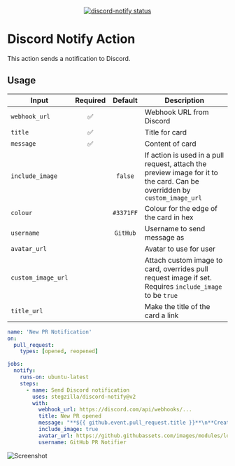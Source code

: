 <p align="center">
  <a href="https://github.com/stegzilla/discord-notify/actions"><img alt="discord-notify status" src="https://github.com/stegzilla/discord-notify/workflows/build-test/badge.svg"></a>
</p>

# Discord Notify Action

This action sends a notification to Discord.

## Usage

| Input              |      Required      |  Default  | Description                                                                                                               |
| ------------------ | :----------------: | :-------: | ------------------------------------------------------------------------------------------------------------------------- |
| `webhook_url`      | :white_check_mark: |           | Webhook URL from Discord                                                                                                  |
| `title`            | :white_check_mark: |           | Title for card                                                                                                            |
| `message`          | :white_check_mark: |           | Content of card                                                                                                           |
| `include_image`    |                    |  `false`  | If action is used in a pull request, attach the preview image for it to the card. Can be overridden by `custom_image_url` |
| `colour`           |                    | `#3371FF` | Colour for the edge of the card in hex                                                                                    |
| `username`         |                    | `GitHub`  | Username to send message as                                                                                               |
| `avatar_url`       |                    |           | Avatar to use for user                                                                                                    |
| `custom_image_url` |                    |           | Attach custom image to card, overrides pull request image if set. Requires `include_image` to be `true`                   |
| `title_url`        |                    |           | Make the title of the card a link                                                                                         |

```yaml
name: 'New PR Notification'
on:
  pull_request: 
    types: [opened, reopened]

jobs:
  notify:
    runs-on: ubuntu-latest
    steps:
      - name: Send Discord notification
        uses: stegzilla/discord-notify@v2
        with:
          webhook_url: https://discord.com/api/webhooks/...
          title: New PR opened
          message: "**${{ github.event.pull_request.title }}**\n**Creator:** ${{ github.event.pull_request.user.login }}\n${{ github.event.pull_request.html_url }}"
          include_image: true
          avatar_url: https://github.githubassets.com/images/modules/logos_page/GitHub-Mark.png
          username: GitHub PR Notifier
```

![Screenshot](images/screenshot.png)
